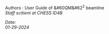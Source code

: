 

Authors : User Guide of &#60QM&#62<sup>2</sup> beamline
<br>
<i> Staff scitient at CHESS ID4B <i>


Date: 
<br>
01-29-2024
